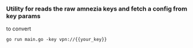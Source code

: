 ### Utility for reads the raw amnezia keys and fetch a config from key params
to convert
```
go run main.go -key vpn://{{your_key}}
```